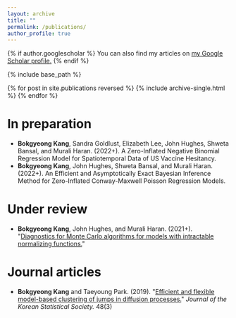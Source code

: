 ```yaml
---
layout: archive
title: ""
permalink: /publications/
author_profile: true
---
```


{% if author.googlescholar %}
  You can also find my articles on <u><a href="{{author.googlescholar}}">my Google Scholar profile</a>.</u>
{% endif %}

{% include base_path %}

{% for post in site.publications reversed %}
  {% include archive-single.html %}
{% endfor %}

In preparation
======
* **Bokgyeong Kang**, Sandra Goldlust, Elizabeth Lee, John Hughes, Shweta Bansal, and Murali Haran. (2022+). A Zero-Inflated Negative Binomial Regression Model for Spatiotemporal Data of US Vaccine Hesitancy.
* **Bokgyeong Kang**, John Hughes, Shweta Bansal, and Murali Haran. (2022+). An Efficient and Asymptotically Exact Bayesian Inference Method for Zero-Inflated Conway-Maxwell Poisson Regression Models.

Under review
====== 
* **Bokgyeong Kang**, John Hughes, and Murali Haran. (2021+). "[Diagnostics for Monte Carlo algorithms for models with intractable normalizing functions.](https://arxiv.org/pdf/2109.05121v2.pdf)" 

Journal articles
====== 
* **Bokgyeong Kang** and Taeyoung Park. (2019). "[Efficient and flexible model-based clustering of jumps in diffusion processes.](https://www.sciencedirect.com/science/article/abs/pii/S1226319219300377)"  <i>Journal of the Korean Statistical Society.</i> 48(3)

